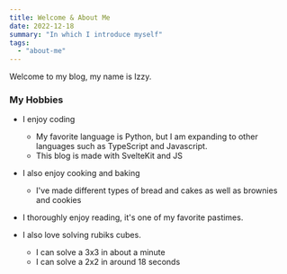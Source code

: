 ```yaml
---
title: Welcome & About Me
date: 2022-12-18
summary: "In which I introduce myself"
tags:
  - "about-me"
---
```


Welcome to my blog, my name is Izzy.

### My Hobbies

- I enjoy coding
  - My favorite language is Python, but I am expanding to other languages such
    as TypeScript and Javascript.
  - This blog is made with SvelteKit and JS

- I also enjoy cooking and baking
  - I've made different types of bread and cakes as well as brownies and cookies

- I thoroughly enjoy reading, it's one of my favorite pastimes.
- I also love solving rubiks cubes.
  - I can solve a 3x3 in about a minute
  - I can solve a 2x2 in around 18 seconds
